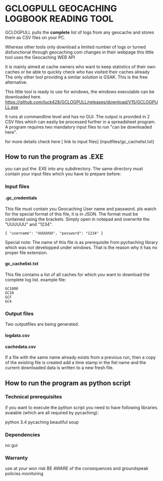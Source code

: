 # GCLOGPULL    GEOCACHING LOGBOOK READING TOOL #

GCLOGPULL pulls the **complete** list of logs from any geocache and stores them as CSV files on your PC.

Whereas other tools only download a limited number of logs or turned disfunctional through geocaching.com changes in their webpage
this little tool uses the Geocaching WEB API

It is mainly aimed at cache owners who want to keep statistics of their own caches or be able to quickly check who has visited their caches already
The only other tool providing a similar solution is GSAK. This is the free alternative.


This little tool is ready to use for windows, the windows executable can be downloaded here.
https://github.com/luck428/GCLOGPULL/releases/download/V15/GCLOGPULL.exe

It runs at commandline level and has no GUI. The output is provided in 2 CSV files which can easliy be processed further in a spreadsheet program.
A program requires two mandatory input files to run "can be downloaded here".

for more details check here
[ link to input files] (inputfiles/gc_cachelist.txt)


## How to run the program as .EXE ##

you can put the .EXE into any subdirectory.
The same directory must contain your input files which you have to prepare before:

### Input files ###
#### .gc_credentials ####
This file must contain you Geocaching User name and password.
pls watch for the special format of this file, it is in JSON. The format must be contained using the brackets.
Simply open in notepad and overwrite the "UUUUUU" and "1234".

```
{ "username": "UUUUUUU", "password": "1234" }
```

Special note: 
The name of this file is as prerequisite from pychaching library which was not developped under windows.
That is the reason why it has no proper file extension.


#### gc_cachelist.txt ####
This file contains a list of all caches for which you want to download the complete log list.
example file:

```
GC1000
GC10
GCF
GC4
```

### Output files ###
Two outputfiles are being generated.

#### logdata.csv ####
#### cachedata.csv ####
If a file with the same name already exists from a previous run, then a copy of the existing file is created add a time stamp in the fiel name
and the current downloaded data is written to a new fresh file.

## How to run the program as python script ##



### Technical prerequisites ###
if you want to execute the python script you need to have following libraries avaiable (which are all required by pycaching):


python 3.4
 	pycaching 
 		beautiful soup





### Dependencies ###
no gui



### Warranty ###
use at your won risk
BE AWARE of the consequences and groundspeak policies monitoring


